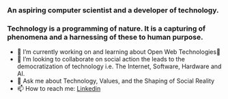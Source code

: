 ### An aspiring computer scientist and a developer of technology. 
### Technology is a programming of nature. It is a capturing of phenomena and a harnessing of these to human purpose.

- 🔭 I’m currently working on and learning about Open Web Technologies🌱 
- 👯 I’m looking to collaborate on social action the leads to the democratization of technology i.e. The Internet, Software, Hardware and AI. 
- 💬 Ask me about Technology, Values, and the Shaping of Social Reality
- 📫 How to reach me: [Linkedin](https://www.linkedin.com/in/ahmad-vegah/) 
<!--
**asvegah/asvegah** is a ✨ _special_ ✨ repository because its `README.md` (this file) appears on your GitHub profile.
- 📫 How to reach me: ...
- 😄 Pronouns: ...
- ⚡ Fun fact: .
- 🤔 I’m looking for help with ...
![Animation](/img/intro.gif)
![Animation](https://github.com/asvegah/asvegah/blob/master/intro.gif)
-->
